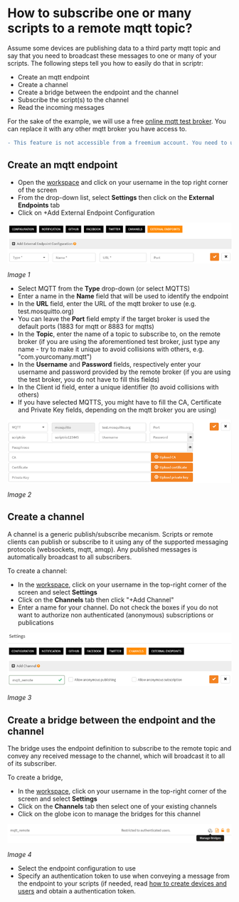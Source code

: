 # How to subscribe one or many scripts to a remote mqtt topic?

Assume some devices are publishing data to a third party mqtt topic and say that you need to broadcast these messages to one or many of your scripts. The following steps tell you how to easily do that in scriptr:

- Create an mqtt endpoint
- Create a channel
- Create a bridge between the endpoint and the channel
- Subscribe the script(s) to the channel
- Read the incoming messages

For the sake of the example, we will use a free [online mqtt test broker](https://test.mosquitto.org/). 
You can replace it with any other mqtt broker you have access to.

```diff
- This feature is not accessible from a freemium account. You need to upgrade to a premium plan to use it -
```

## Create an mqtt endpoint

- Open the [workspace](https://www.scriptr.io/workspace) and click on your username in the top right corner of the screen
- From the drop-down list, select **Settings** then click on the **External Endpoints** tab
- Click on +Add External Endpoint Configuration

![New Endpoint](./images/new_endpoint.png)

*Image 1*

- Select MQTT from the **Type** drop-down (or select MQTTS)
- Enter a name in the **Name** field that will be used to identify the endpoint
- In the **URL** field, enter the URL of the mqtt broker to use (e.g. test.mosquitto.org)
- You can leave the **Port** field empty if the target broker is used the default ports (1883 for mqtt or 8883 for mqtts)
- In the **Topic**, enter the name of a topic to subscribe to, on the remote broker (if you are using the aforementioned test broker, just type any name - try to make it unique to avoid collisions with others, e.g. "com.yourcomany.mqtt") 
- In the **Username** and **Password** fields, respectively enter your username and password provided by the remote broker (if you are using the test broker, you do not have to fill this fields)
- In the Client id field, enter a unique identifier (to avoid collisions with others)
- If you have selected MQTTS, you might have to fill the CA, Certificate and Private Key fields, depending on the mqtt broker you are using)

![MQTT Endpoint](./images/mqtt_endpoint.png)

*Image 2*

## Create a channel

A channel is a generic publish/subscribe mecanism. Scripts or remote clients can publish or subscribe to it using any of the supported messaging protocols (websockets, mqtt, amqp). Any published messages is automatically broadcast to all subscribers.

To create a channel:

- In the [workspace](https://www.scriptr.io/workspace), click on your username in the top-right corner of the screen and select **Settings**
- Click on the **Channels** tab then click "+Add Channel"
- Enter a name for your channel. Do not check the boxes if you do not want to authorize non authenticated (anonymous) subscriptions or publications

![MQTT Channel](./images/new_channel.png)

*Image 3*

## Create a bridge between the endpoint and the channel

The bridge uses the endpoint definition to subscribe to the remote topic and convey any received message to the channel, which will broadcast it to all of its subscriber. 

To create a bridge,  

- In the [workspace](https://www.scriptr.io/workspace), click on your username in the top-right corner of the screen and select **Settings**
- Click on the **Channels** tab then select one of your existing channels
- Click on the globe icon to manage the bridges for this channel

![Manage bridges](./images/new_bridge.png)

*Image 4*

- Select the endpoint configuration to use
- Specify an authentication token to use when conveying a message from the endpoint to your scripts (if needed, read [how to create devices and users](../acl/create_devices_users.md) and obtain a authentication token. 


